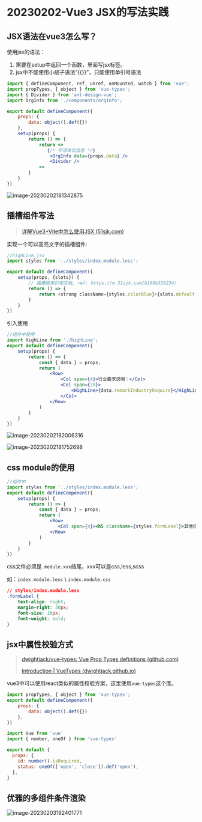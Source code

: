 # 20230202-Vue3 JSX的写法实践

## JSX语法在vue3怎么写？

使用jsx的语法：

1. 需要在setup中返回一个函数，里面写jsx标签。
2. jsx中不能使用小胡子语法“{{}}”，只能使用单引号语法



```jsx
import { defineComponent, ref, unref, onMounted, watch } from 'vue';
import propTypes, { object } from 'vue-types';
import { Divider } from 'ant-design-vue';
import OrgInfo from './components/orgInfo';

export default defineComponent({
    props: {
        data: object().def({})
    },
    setup(props) {
        return () => {
            return <>
			   {/* 申请单位信息 */}
                <OrgInfo data={props.data} />
                <Divider />
			<>
        }
    }
})
```

![image-20230202181342875](https://s2.loli.net/2023/02/02/1WfDSBJXOtF5agE.png)

## 插槽组件写法

> [详解Vue3+Vite中怎么使用JSX (51sjk.com)](http://www.51sjk.com/b166b339234/)

实现一个可以高亮文字的插槽组件:

```js
//highLine.jsx
import styles from '../styles/index.module.less';

export default defineComponent({
    setup(props, {slots}) {
        // 插槽使用引用文档, ref: https://m.51sjk.com/b166b339234/
        return () => {
            return <strong className={styles.colorBlue}>{slots.default?.()}</strong>
        }
    }
})
```

引入使用

```jsx
//组件中使用
import HighLine from './highLine';
export default defineComponent({
    setup(props) {
        return () => {
            const { data } = props;
            return (
                <Row>
                    <Col span={4}>行业要求说明：</Col>
                    <Col span={20}>
                        <HighLine>{data.remarkIndustryRequire}</HighLine>
                    </Col>
                </Row>
            )
        }
    }
})
```

![image-20230202182006316](https://s2.loli.net/2023/02/02/GW1N2BZ4s9g3Tae.png)

![image-20230202181752698](https://s2.loli.net/2023/02/02/dWkViD5lmpHF9Et.png)

## css module的使用

```jsx
//组件中
import styles from '../styles/index.module.less';
export default defineComponent({
    setup(props) {
        return () => {
            const { data } = props;
            return (
                <Row>
                   <Col span={4}><h5 className={styles.formLabel}>其他信息</h5></Col>
                </Row>
            )
        }
    }
})
```

css文件必须是`.module.xxx`结尾，xxx可以是css,less,scss

如：`index.module.less` \ `index.module.css`

```css
// styles/index.module.less
.formLabel {
    text-align: right;
    margin-right: 30px;
    font-size: 16px;
    font-weight: bold;
}
```

## jsx中属性校验方式

> [dwightjack/vue-types: Vue Prop Types definitions (github.com)](https://github.com/dwightjack/vue-types)
>
> [Introduction | VueTypes (dwightjack.github.io)](https://dwightjack.github.io/vue-types/)

vue3中可以使用react类似的属性校验方案，这里使用`vue-types`这个库。

```jsx
import propTypes, { object } from 'vue-types';
export default defineComponent({
    props: {
        data: object().def({})
    },
})
```

```js
import Vue from 'vue'
import { number, oneOf } from 'vue-types'

export default {
  props: {
    id: number().isRequired,
    status: oneOf(['open', 'close']).def('open'),
  },
}
```

## 优雅的多组件条件渲染

![image-20230203192401771](https://s2.loli.net/2023/02/03/H3nWF5dBqgC8bJp.png)
